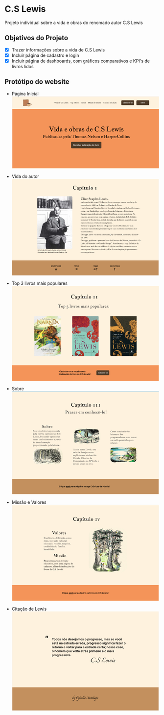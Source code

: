 # C.S Lewis
<p>Projeto individual sobre a vida e obras do renomado autor C.S Lewis</p>

## Objetivos do Projeto
- [x] Trazer informações sobre a vida de C.S Lewis
- [x] Incluir página de cadastro e login
- [x] Incluir página de dashboards, com gráficos comparativos e KPI's de livros lidos

## Protótipo do website
- Página Inicial
![Página Inicial](website/public/img/prototipo-website/pagina_inicial.PNG)

- Vida do autor
![Vida do autor](website/public/img/prototipo-website/vida_lewis.PNG)

- Top 3 livros mais populares
![Top 3 livros](website/public/img/prototipo-website/top_03.PNG)

- Sobre
![Sobre](website/public/img/prototipo-website/sobre.PNG)

- Missão e Valores
![Missão e Valores](website/public/img/prototipo-website/missao_valores.PNG)

- Citação de Lewis
![Sobre](website/public/img/prototipo-website/citacao_footer.PNG)
